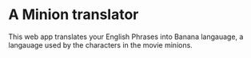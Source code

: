 # A Minion translator

This web app translates your English Phrases into Banana langauage, a langauage used by the characters in the movie minions.